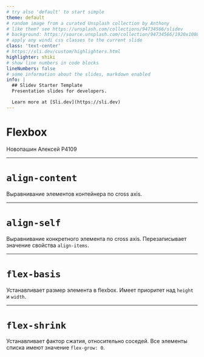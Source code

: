 ```yaml
---
# try also 'default' to start simple
theme: default
# random image from a curated Unsplash collection by Anthony
# like them? see https://unsplash.com/collections/94734566/slidev
# background: https://source.unsplash.com/collection/94734566/1920x1080
# apply any windi css classes to the current slide
class: 'text-center'
# https://sli.dev/custom/highlighters.html
highlighter: shiki
# show line numbers in code blocks
lineNumbers: false
# some information about the slides, markdown enabled
info: |
  ## Slidev Starter Template
  Presentation slides for developers.

  Learn more at [Sli.dev](https://sli.dev)
---
```


# Flexbox

Новопашин Алексей P4109

---

# `align-content`

Выравнивание элементов контейнера по cross axis.

<FlexboxSandbox flexboxPropName="align-content" wrap />

---

# `align-self`

Выравнивание конкретного элемента по cross axis. Перезаписывает значение свойства `align-items`.

<FlexboxSandbox flexboxPropName="align-self" />

<!-- <FlexboxSandbox flexboxPropName="align-content" /> -->

---

# `flex-basis`

Устанавливает размер элемента в flexbox. Имеет приоритет над `height` и `width`.

<FlexboxSandbox flexboxPropName="flex-basis" />

---


# `flex-shrink`

Устанавливает фактор сжатия, относительно соседей. Все элементы списка имеют значение `flex-grow: 0`.

<FlexboxSandbox flexboxPropName="flex-shrink" />
